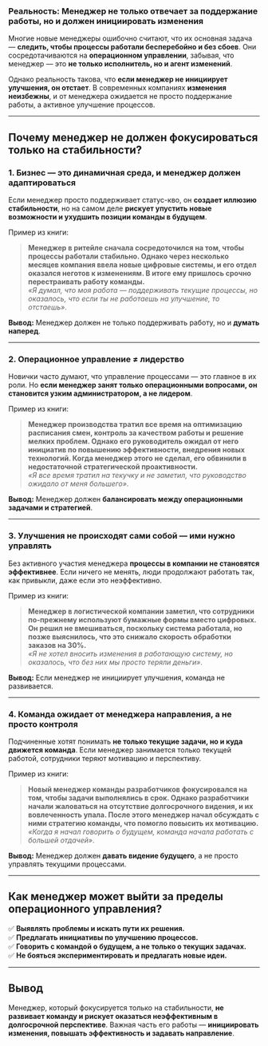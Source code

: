 
### **Реальность: Менеджер не только отвечает за поддержание работы, но и должен инициировать изменения**

Многие новые менеджеры ошибочно считают, что их основная задача — **следить, чтобы процессы работали бесперебойно и без сбоев**. Они сосредотачиваются на **операционном управлении**, забывая, что менеджер — это **не только исполнитель, но и агент изменений**.

Однако реальность такова, что **если менеджер не инициирует улучшения, он отстает**. В современных компаниях **изменения неизбежны**, и от менеджера ожидается не просто поддержание работы, а активное улучшение процессов.

---

## **Почему менеджер не должен фокусироваться только на стабильности?**

### **1. Бизнес — это динамичная среда, и менеджер должен адаптироваться**

Если менеджер просто поддерживает статус-кво, он **создает иллюзию стабильности**, но на самом деле **рискует упустить новые возможности и ухудшить позиции команды в будущем**.

Пример из книги:

> **Менеджер в ритейле сначала сосредоточился на том, чтобы процессы работали стабильно. Однако через несколько месяцев компания ввела новые цифровые системы, и его отдел оказался неготов к изменениям. В итоге ему пришлось срочно перестраивать работу команды.**  
> _«Я думал, что моя работа — поддерживать текущие процессы, но оказалось, что если ты не работаешь на улучшение, то отстаешь»_.

**Вывод:** Менеджер должен не только поддерживать работу, но и **думать наперед**.

---

### **2. Операционное управление ≠ лидерство**

Новички часто думают, что управление процессами — это главное в их роли. Но **если менеджер занят только операционными вопросами, он становится узким администратором, а не лидером**.

Пример из книги:

> **Менеджер производства тратил все время на оптимизацию расписания смен, контроль за качеством работы и решение мелких проблем. Однако его руководитель ожидал от него инициатив по повышению эффективности, внедрения новых технологий. Когда менеджер этого не сделал, его обвинили в недостаточной стратегической проактивности.**  
> _«Я все время тратил на текучку и не заметил, что руководство ожидало от меня большего»_.

**Вывод:** Менеджер должен **балансировать между операционными задачами и стратегией**.

---

### **3. Улучшения не происходят сами собой — ими нужно управлять**

Без активного участия менеджера **процессы в компании не становятся эффективнее**. Если ничего не менять, люди продолжают работать так, как привыкли, даже если это неэффективно.

Пример из книги:

> **Менеджер в логистической компании заметил, что сотрудники по-прежнему используют бумажные формы вместо цифровых. Он решил не вмешиваться, поскольку система работала, но позже выяснилось, что это снижало скорость обработки заказов на 30%.**  
> _«Я не хотел вносить изменения в работающую систему, но оказалось, что без них мы просто теряли деньги»_.

**Вывод:** Если менеджер не инициирует улучшения, команда не развивается.

---

### **4. Команда ожидает от менеджера направления, а не просто контроля**

Подчиненные хотят понимать **не только текущие задачи, но и куда движется команда**. Если менеджер занимается только текущей работой, сотрудники теряют мотивацию и перспективу.

Пример из книги:

> **Новый менеджер команды разработчиков фокусировался на том, чтобы задачи выполнялись в срок. Однако разработчики начали жаловаться на отсутствие долгосрочного видения, и их вовлеченность упала. После этого менеджер начал обсуждать с ними стратегию команды, что помогло повысить их мотивацию.**  
> _«Когда я начал говорить о будущем, команда начала работать с большей отдачей»_.

**Вывод:** Менеджер должен **давать видение будущего**, а не просто управлять текущими процессами.

---

## **Как менеджер может выйти за пределы операционного управления?**

✅ **Выявлять проблемы и искать пути их решения.**  
✅ **Предлагать инициативы по улучшению процессов.**  
✅ **Говорить с командой о будущем, а не только о текущих задачах.**  
✅ **Не бояться экспериментировать и предлагать новые идеи.**

---

## **Вывод**

Менеджер, который фокусируется только на стабильности, **не развивает команду и рискует оказаться неэффективным в долгосрочной перспективе**. Важная часть его работы — **инициировать изменения, повышать эффективность и задавать направление**.